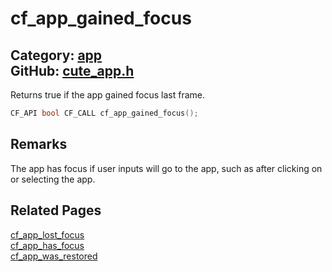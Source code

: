 [](../header.md ':include')

# cf_app_gained_focus

Category: [app](/api_reference?id=app)  
GitHub: [cute_app.h](https://github.com/RandyGaul/cute_framework/blob/master/include/cute_app.h)  
---

Returns true if the app gained focus last frame.

```cpp
CF_API bool CF_CALL cf_app_gained_focus();
```

## Remarks

The app has focus if user inputs will go to the app, such as after clicking on or selecting the app.

## Related Pages

[cf_app_lost_focus](/app/cf_app_lost_focus.md)  
[cf_app_has_focus](/app/cf_app_has_focus.md)  
[cf_app_was_restored](/app/cf_app_was_restored.md)  

